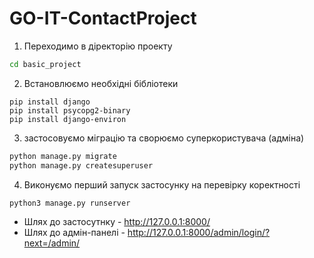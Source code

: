 # GO-IT-ContactProject
1. Переходимо в діректорію проекту
```cmd
cd basic_project
```
2. Встановлюємо необхідні бібліотеки
```
pip install django
pip install psycopg2-binary
pip install django-environ
```
3. застосовуємо міграцію та сворюємо суперкористувача (адміна)
```cmd
python manage.py migrate
python manage.py createsuperuser
```
4. Виконуємо перший запуск застосунку на перевірку коректності
```cmd
python3 manage.py runserver
```
* Шлях до застосутнку - http://127.0.0.1:8000/
* Шлях до адмін-панелі - http://127.0.0.1:8000/admin/login/?next=/admin/
